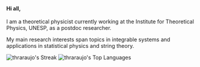 #### Hi all,

I am a theoretical physicist currently working at the Institute for Theoretical Physics, UNESP, as a postdoc researcher. 

My main research interests span topics in integrable systems and applications in statistical physics and string theory.

![thraraujo's Streak](https://github-readme-streak-stats.herokuapp.com/?user=thraraujo&theme=onedark&hide_border=true)
![thraraujo's Top Languages](https://github-readme-stats.vercel.app/api/top-langs/?username=thraraujo&theme=onedark&show_icons=true&hide_border=true&&layout=donut&exclude_repo=thraraujo.github.io,website&hide=html,tex,vim%20script,jupyter%20notebook)
